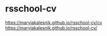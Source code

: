 # rsschool-cv
https://maryiakalesnik.github.io/rsschool-cv/cv
https://maryiakalesnik.github.io/rsschool-cv/
